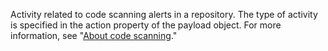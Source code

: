 Activity related to code scanning alerts in a repository. The type of activity is specified in the action property of the payload object. For more information, see "[About code scanning](/github/finding-security-vulnerabilities-and-errors-in-your-code/about-code-scanning)."
